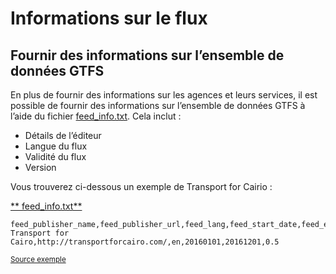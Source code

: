# Informations sur le flux

## Fournir des informations sur l’ensemble de données GTFS 
 
 En plus de fournir des informations sur les agences et leurs services, il est possible de fournir des informations sur l’ensemble de données GTFS à l’aide du fichier [feed_info.txt](../../reference/#feed_infotxt). Cela inclut : 
 
 - Détails de l’éditeur
 - Langue du flux
 - Validité du flux
 - Version 
 
 Vous trouverez ci-dessous un exemple de Transport for Cairio : 
 
 [** feed_info.txt**](../../reference/#feed_infotxt) 
 
```
feed_publisher_name,feed_publisher_url,feed_lang,feed_start_date,feed_end_date,feed_version
Transport for Cairo,http://transportforcairo.com/,en,20160101,20161201,0.5
```
 
 <sup>[Source exemple](https://github.com/transportforcairo/Metro-GTFS/archive/master.zip#Metro-GTFS-master)</sup>